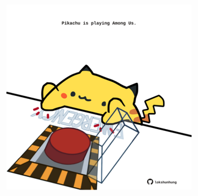 <!-- built at 13/02/2025, 19:00:46 UTC -->
<p align="center">
  <img width="500" height="500" src="./ReadmeImage.svg">
</p>
